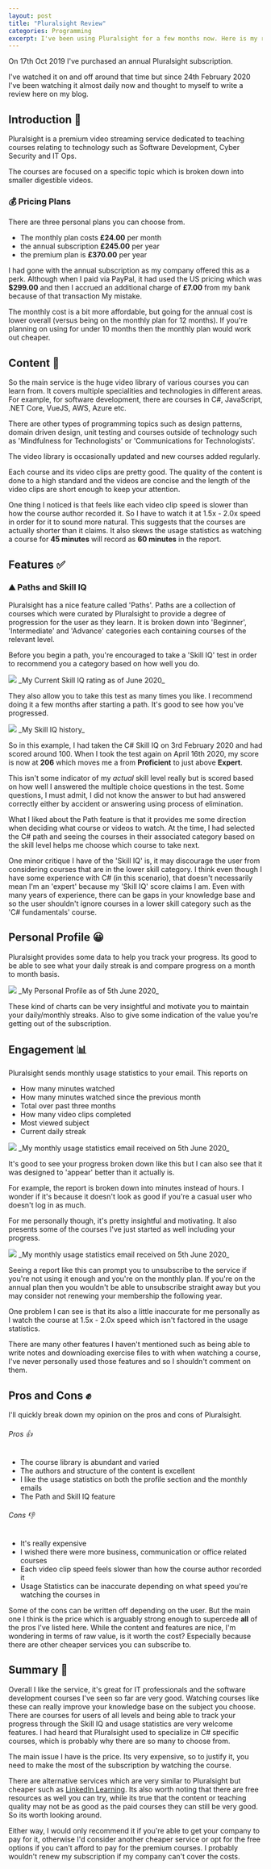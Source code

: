 ```yaml
---
layout: post
title: "Pluralsight Review"
categories: Programming
excerpt: I've been using Pluralsight for a few months now. Here is my review.
---
```


On 17th Oct 2019 I've purchased an annual Pluralsight subscription.

I've watched it on and off around that time but since 24th February 2020 I've been watching it almost daily now and thought to myself to write a review here on my blog.

## Introduction &#x1f3c1;

Pluralsight is a premium video streaming service dedicated to teaching courses relating to technology such as Software Development, Cyber Security and IT Ops.

The courses are focused on a specific topic which is broken down into smaller digestible videos.

### &#x1f4b0; Pricing Plans

There are three personal plans you can choose from.

- The monthly plan costs **£24.00** per month
- the annual subscription **£245.00** per year
- the premium plan is **£370.00** per year

I had gone with the annual subscription as my company offered this as a perk. Although when I paid via PayPal, it had used the US pricing which was **$299.00** and then I accrued an additional charge of **£7.00** from my bank because of that transaction My mistake.

The monthly cost is a bit more affordable, but going for the annual cost is lower overall (versus being on the monthly plan for 12 months). If you're planning on using for under 10 months then the monthly plan would work out cheaper.

## Content &#x1f4dc;

So the main service is the huge video library of various courses you can learn from. It covers multiple specialities and technologies in different areas. For example, for software development, there are courses in C#, JavaScript, .NET Core, VueJS,  AWS, Azure etc.

There are other types of programming topics such as design patterns, domain driven design, unit testing and courses outside of technology such as 'Mindfulness for Technologists' or 'Communications for Technologists'.

The video library is occasionally updated and new courses added regularly.

Each course and its video clips are pretty good. The quality of the content is done to a high standard and the videos are concise and  the length of the video clips are short enough to keep your attention.

One thing I noticed is that feels like each video clip speed is slower than how the course author recorded it. So I have to watch it at 1.5x - 2.0x speed in order for it to sound more natural. This suggests that the courses are actually shorter than it claims. It also skews the usage statistics as watching a course for **45 minutes** will record as **60 minutes** in the report.

## Features &#x2705;

### &#x26f0; Paths and Skill IQ
Pluralsight has a nice feature called 'Paths'. Paths are a collection of courses which were curated by Pluralsight to provide a degree of progression for the user as they learn. It is broken down into 'Beginner', 'Intermediate'  and 'Advance' categories each containing courses of the relevant level.

Before you begin a path, you're encouraged to take a 'Skill IQ' test in order to recommend you a category based on how well you do.

<img src='/assets/media/pluralsight-review-0.png' />
_My Current Skill IQ rating as of June 2020_

They also allow you to take this test as many times you like. I recommend doing it a few months after starting a path. It's good to see how you've progressed.

<img src='/assets/media/pluralsight-review-1.png' />
_My Skill IQ history_

So in this example, I had taken the C# Skill IQ on 3rd February 2020 and had scored around 100. When I took the test again on April 16th 2020, my score is now at **206** which moves me a from **Proficient** to just above **Expert**.

This isn't some indicator of my _actual_ skill level really but is scored based on how well I answered the multiple choice questions in the test. Some questions, I must admit, I did not know the answer to but had answered correctly either by accident or answering using process of elimination.

What I liked about the Path feature is that it provides me some direction when deciding what course or videos to watch. At the time, I had selected the C# path and seeing the courses in their associated category based on the skill level helps me choose which course to take next.

One minor critique I have of the 'Skill IQ' is, it may discourage the user from considering courses that are in the lower skill category. I think even though I have some experience with C# (in this scenario), that doesn't necessarily mean I'm an 'expert' because my 'Skill IQ' score claims I am. Even with many years of experience, there can be gaps in your knowledge base and so the user shouldn't ignore courses in a lower skill category such as the 'C# fundamentals' course.

## Personal Profile &#x1f600;

Pluralsight provides some data to help you track your progress. Its good to be able to see what your daily streak is and compare progress on a month to month basis.

<img src='/assets/media/pluralsight-review-2.png' />
_My Personal Profile as of 5th June 2020_

 These kind of charts can be very insightful and motivate you to maintain your daily/monthly streaks. Also to give some indication of the value you're getting out of the subscription.

## Engagement &#x1f4ca;

Pluralsight sends monthly usage statistics to your email. This reports on

- How many minutes watched
- How many minutes watched since the previous month
- Total over past three months
- How many video clips completed
- Most viewed subject
- Current daily streak

<img src='/assets/media/pluralsight-review-3.png' />
_My monthly usage statistics email received on 5th June 2020_

It's good to see your progress broken down like this but I can also see that it was designed to 'appear' better than it actually is.

For example, the report is broken down into minutes instead of hours. I wonder if it's because it doesn't look as good if you're a casual user who doesn't log in as much.

For me personally though, it's pretty insightful and motivating.
It also presents some of the courses I've just started as well including your progress.

<img src='/assets/media/pluralsight-review-4.png' />
_My monthly usage statistics email received on 5th June 2020_

Seeing a report like this can prompt you to unsubscribe to the service if you're not using it enough and you're on the monthly plan. If you're on the annual plan then you wouldn't be able to unsubscribe straight away but you may consider not renewing your membership the following year.

One problem I can see is that its also a little inaccurate for me personally as I watch the course at 1.5x - 2.0x speed which isn't factored in the usage statistics.

There are many other features I haven't mentioned such as being able to write notes and downloading exercise files to with when watching a course, I've never personally used those features and so I shouldn't comment on them.

## Pros and Cons &#x270a;

I'll quickly break down my opinion on the pros and cons of Pluralsight.

###### Pros &#x1f44d;
- The course library is abundant and varied
- The authors and structure of the content is excellent
- I like the usage statistics on both the profile section and the monthly emails
- The Path and Skill IQ feature

###### Cons &#x1f44e;
- It's really expensive
- I wished there were more business, communication or office related courses
- Each video clip speed feels slower than how the course author recorded it
- Usage Statistics can be inaccurate depending on what speed you're watching the courses in

Some of the cons can be written off depending on the user. But the main one I think is the price which is arguably strong enough to supercede **all** of the pros I've listed here. While the content and features are nice, I'm wondering in terms of raw value, is it worth the cost? Especially because there are other cheaper services you can subscribe to.

## Summary &#x1f4dd;

Overall I like the service, it's great for IT professionals and the software development courses I've seen so far are very good. Watching courses like these can really improve your knowledge base on the subject you choose. There are courses for users of all levels and being able to track your progress through the Skill IQ and usage statistics are very welcome features. I had heard that Pluralsight used to specialize in C# specific courses, which is probably why there are so many to choose from.

The main issue I have is the price. Its very expensive, so to justify it, you need to make the most of the subscription by watching the course.

There are alternative services which are very similar to Pluralsight but cheaper such as [LinkedIn Learning](https://www.linkedin.com/learning/). Its also worth noting that there are free resources as well you can try, while its true that the content or teaching quality may not be as good as the paid courses they can still be very good. So its worth looking around.

Either way, I would only recommend it if you're able to get your company to pay for it, otherwise I'd consider another cheaper service or opt for the free options if you can't afford to pay for the premium courses. I probably wouldn't renew my subscription if my company can't cover the costs.
